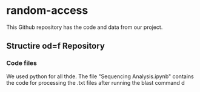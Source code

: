 # random-access

This Github repository has the code and data from our project. 

## Structire od=f Repository
### Code files
We used python for all thde. The file "Sequencing Analysis.ipynb" contains the code for processing the .txt files after running the blast command
d
